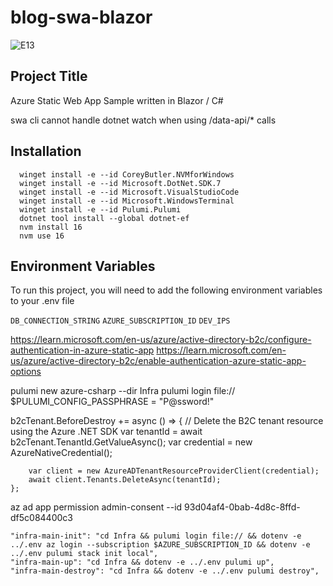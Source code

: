 # blog-swa-blazor

![E13](https://www.e13.tech/images/e13_white.svg#gh-dark-mode-only)

## Project Title

Azure Static Web App Sample written in Blazor / C#

swa cli cannot handle dotnet watch when using /data-api/* calls

## Installation

```pwsh
  winget install -e --id CoreyButler.NVMforWindows
  winget install -e --id Microsoft.DotNet.SDK.7
  winget install -e --id Microsoft.VisualStudioCode
  winget install -e --id Microsoft.WindowsTerminal
  winget install -e --id Pulumi.Pulumi
  dotnet tool install --global dotnet-ef
  nvm install 16
  nvm use 16
```

## Environment Variables

To run this project, you will need to add the following environment variables to your .env file

`DB_CONNECTION_STRING`
`AZURE_SUBSCRIPTION_ID`
`DEV_IPS`

https://learn.microsoft.com/en-us/azure/active-directory-b2c/configure-authentication-in-azure-static-app
https://learn.microsoft.com/en-us/azure/active-directory-b2c/enable-authentication-azure-static-app-options

pulumi new azure-csharp --dir Infra
pulumi login file://
$PULUMI_CONFIG_PASSPHRASE = "P@ssword!"

b2cTenant.BeforeDestroy += async () =>
    {
        // Delete the B2C tenant resource using the Azure .NET SDK
        var tenantId = await b2cTenant.TenantId.GetValueAsync();
        var credential = new AzureNativeCredential();

        var client = new AzureADTenantResourceProviderClient(credential);
        await client.Tenants.DeleteAsync(tenantId);
    };


az ad app permission admin-consent --id 93d04af4-0bab-4d8c-8ffd-df5c084400c3

    "infra-main-init": "cd Infra && pulumi login file:// && dotenv -e ../.env az login --subscription $AZURE_SUBSCRIPTION_ID && dotenv -e ../.env pulumi stack init local",
    "infra-main-up": "cd Infra && dotenv -e ../.env pulumi up",
    "infra-main-destroy": "cd Infra && dotenv -e ../.env pulumi destroy",